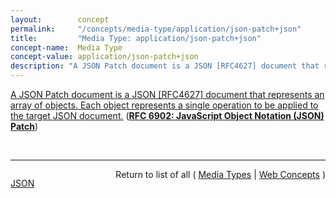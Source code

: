 ```yaml
---
layout:        concept
permalink:     "/concepts/media-type/application/json-patch+json"
title:         "Media Type: application/json-patch+json"
concept-name:  Media Type
concept-value: application/json-patch+json
description: "A JSON Patch document is a JSON [RFC4627] document that represents an array of objects. Each object represents a single operation to be applied to the target JSON document."
---
```


[A JSON Patch document is a JSON [RFC4627] document that represents an array of objects. Each object represents a single operation to be applied to the target JSON document.](https://datatracker.ietf.org/doc/html/rfc6902#section-3 "Read documentation for Media Type &#34;application/json-patch+json&#34;") (**[RFC 6902: JavaScript Object Notation (JSON) Patch](/specs/IETF/RFC/6902 "JSON Patch defines a JSON document structure for expressing a sequence of operations to apply to a JavaScript Object Notation (JSON) document; it is suitable for use with the HTTP PATCH method. The &#34;application/json-patch+json&#34; media type is used to identify such patch documents.")**)

<br/>
<hr/>

<p style="float : left"><a href="./application/json-patch+json.json" title="JSON representing this particular Web Concept value">JSON</a></p>
<p style="text-align: right">Return to list of all ( <a href="../media-type/">Media Types</a> | <a href="../">Web Concepts</a> )</p>
